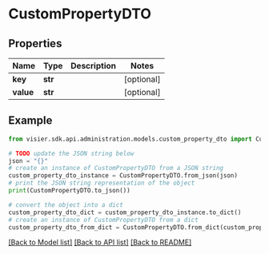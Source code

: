 # CustomPropertyDTO


## Properties

Name | Type | Description | Notes
------------ | ------------- | ------------- | -------------
**key** | **str** |  | [optional] 
**value** | **str** |  | [optional] 

## Example

```python
from visier.sdk.api.administration.models.custom_property_dto import CustomPropertyDTO

# TODO update the JSON string below
json = "{}"
# create an instance of CustomPropertyDTO from a JSON string
custom_property_dto_instance = CustomPropertyDTO.from_json(json)
# print the JSON string representation of the object
print(CustomPropertyDTO.to_json())

# convert the object into a dict
custom_property_dto_dict = custom_property_dto_instance.to_dict()
# create an instance of CustomPropertyDTO from a dict
custom_property_dto_from_dict = CustomPropertyDTO.from_dict(custom_property_dto_dict)
```
[[Back to Model list]](../README.md#documentation-for-models) [[Back to API list]](../README.md#documentation-for-api-endpoints) [[Back to README]](../README.md)


